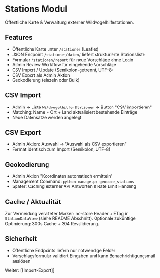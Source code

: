 # Stations Modul

Öffentliche Karte & Verwaltung externer Wildvogelhilfestationen.

## Features
- Öffentliche Karte unter `/stationen` (Leaflet)
- JSON Endpoint `/stationen/daten/` liefert strukturierte Stationsliste
- Formular `/stationen/report` für neue Vorschläge ohne Login
- Admin Review Workflow für eingehende Vorschläge
- CSV Import / Update (Semikolon-getrennt, UTF-8)
- CSV Export als Admin Aktion
- Geokodierung (einzeln oder Bulk)

## CSV Import
- Admin -> Liste `Wildvogelhilfe-Stationen` -> Button "CSV importieren"
- Matching: Name + Ort + Land aktualisiert bestehende Einträge
- Neue Datensätze werden angelegt

## CSV Export
- Admin Aktion: Auswahl -> "Auswahl als CSV exportieren"
- Format identisch zum Import (Semikolon, UTF-8)

## Geokodierung
- Admin Aktion "Koordinaten automatisch ermitteln"
- Management Command: `python manage.py geocode_stations`
- Später: Caching externer API Antworten & Rate Limit Handling

## Cache / Aktualität
Zur Vermeidung veralteter Marker: no-store Header + ETag in `StationDataView` (siehe README Abschnitt). Optionale zukünftige Optimierung: 300s Cache + 304 Revalidierung.

## Sicherheit
- Öffentliche Endpoints liefern nur notwendige Felder
- Vorschlagsformular validiert Eingaben und kann Benachrichtigungsmail auslösen

Weiter: [[Import-Export]]
